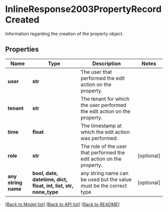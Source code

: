 # InlineResponse2003PropertyRecordCreated

Information regarding the creation of the property object.

## Properties
Name | Type | Description | Notes
------------ | ------------- | ------------- | -------------
**user** | **str** | The user that performed the edit action on the property. | 
**tenant** | **str** | The tenant for which the user performed the edit action on the property. | 
**time** | **float** | The timestamp at which the edit action was performed. | 
**role** | **str** | The role of the user that performed the edit action on the property. | [optional] 
**any string name** | **bool, date, datetime, dict, float, int, list, str, none_type** | any string name can be used but the value must be the correct type | [optional]

[[Back to Model list]](../README.md#documentation-for-models) [[Back to API list]](../README.md#documentation-for-api-endpoints) [[Back to README]](../README.md)


